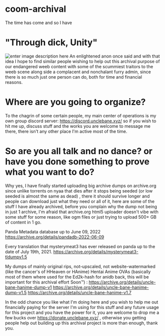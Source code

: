 # coom-archival
The time has come and so I have

# "Through dick, Unity"

![enter image description here](https://i.imgur.com/10GTWrH.jpg)
An enlightened anon once said and with that idea I hope to find similar people wishing to help out this archival purpose of our endangered weeb content with some of the scummiest traitors to the weeb scene along side a complacent and nonchalant furry admin, since there is so much just one person can do, both for time and financial reasons.

# Where are you going to organize?

To the chagrin of some certain people, my main center of operations is my own group discord server: https://discord.unclebane.xyz/ so if you wish to hit me up, discuss stuff and the works you are welcome to message me there, there isn't any other place I'm active most of the time.

# So are you all talk and no dance? or have you done something to prove what you want to do?

Why yes, I have finally started uploading big archive dumps on archive.org since unlike torrents on nyaa that dies after it stops being seeded (or low seeded is almost the same as dead) , there it should survive longer and people can download just what they need or all of it, here are some of the stuff I have already archived, before you complain why the dump not being in just 1 archive, I'm afraid that archive.org html5 uploader doesn't vibe with some stuff for some reason, like ogm files or just trying to upload 500+ GB of content in 1 go.

Panda Metadata database up to June 09, 2022 
https://archive.org/details/pandadb-2022-06-09

Every translation that mysterymeat3 has ever released on panda up to the date of July 19th, 2021.
https://archive.org/details/mysterymeat3-tldumpv1.5

My dumps of mainly original rips, not-upscaled, not website-watermarked (like the cancer's of HHeaven or HAnime) Hentai Anime OVAs (basically most of them where used for the Ed2k-hash for anidb back, this will be important for this archival effort Soon™) :
https://archive.org/details/uncle-bane-hanime-dump-v1
https://archive.org/details/uncle-bane-hanime-dump-v1.5
https://archive.org/details/uncle-bane-hanime-v1.7

In the odd chance you like what I'm doing here and you wish to help me out financially paying for the server I'm using for this stuff and any future usage for this project and you have the power for it, you are welcome to drop me a few bucks over https://donate.unclebane.xyz/ , otherwise you getting people help out building up this archival project is more than enough, thank you.
